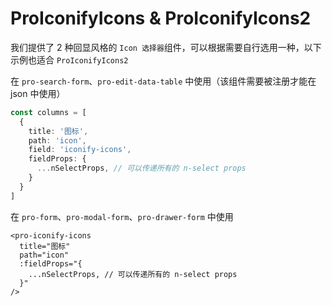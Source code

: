 # ProIconifyIcons & ProIconifyIcons2

我们提供了 2 种回显风格的 `Icon 选择器`组件，可以根据需要自行选用一种，以下示例也适合 `ProIconifyIcons2`

在 `pro-search-form`、`pro-edit-data-table` 中使用（该组件需要被注册才能在 json 中使用）

```ts
const columns = [
  {
    title: '图标',
    path: 'icon',
    field: 'iconify-icons',
    fieldProps: {
      ...nSelectProps, // 可以传递所有的 n-select props
    }
  }
]
```

在 `pro-form`、`pro-modal-form`、`pro-drawer-form` 中使用

```tsx
<pro-iconify-icons
  title="图标"
  path="icon"
  :fieldProps="{
    ...nSelectProps, // 可以传递所有的 n-select props
  }"
/>
```
